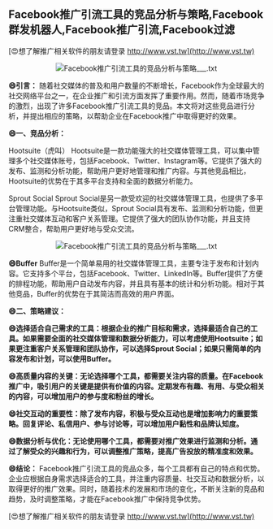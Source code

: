 ## **Facebook推广引流工具的竞品分析与策略,Facebook群发机器人,Facebook推广引流,Facebook过滤**

[😍想了解推广相关软件的朋友请登录 http://www.vst.tw](http://www.vst.tw)

 <center><img src="https://vst.tw/MP4/tuiguang/png/8.png" alt="Facebook推广引流工具的竞品分析与策略___.txt"></center>

**😄引言：**
随着社交媒体的普及和用户数量的不断增长，Facebook作为全球最大的社交网络平台之一，在企业推广和引流方面发挥了重要作用。然而，随着市场竞争的激烈，出现了许多Facebook推广引流工具的竞品。本文将对这些竞品进行分析，并提出相应的策略，以帮助企业在Facebook推广中取得更好的效果。

**😄一、竞品分析：**

Hootsuite（虎叫）
Hootsuite是一款功能强大的社交媒体管理工具，可以集中管理多个社交媒体账号，包括Facebook、Twitter、Instagram等。它提供了强大的发布、监测和分析功能，帮助用户更好地管理和推广内容。与其他竞品相比，Hootsuite的优势在于其多平台支持和全面的数据分析能力。

Sprout Social
Sprout Social是另一款受欢迎的社交媒体管理工具，也提供了多平台管理功能。与Hootsuite类似，Sprout Social具有发布、监测和分析功能，但更注重社交媒体互动和客户关系管理。它提供了强大的团队协作功能，并且支持CRM整合，帮助用户更好地与受众交流。

 <center><img src="https://vst.tw/MP4/tuiguang/png/3.png" alt="Facebook推广引流工具的竞品分析与策略___.txt"></center>

**😄Buffer**
Buffer是一个简单易用的社交媒体管理工具，主要专注于发布和计划内容。它支持多个平台，包括Facebook、Twitter、LinkedIn等。Buffer提供了方便的排程功能，帮助用户自动发布内容，并且具有基本的统计和分析功能。相对于其他竞品，Buffer的优势在于其简洁而高效的用户界面。

**😄二、策略建议：**

**😄选择适合自己需求的工具：根据企业的推广目标和需求，选择最适合自己的工具。如果需要全面的社交媒体管理和数据分析能力，可以考虑使用Hootsuite；如果更注重客户关系管理和团队协作，可以选择Sprout Social；如果只需简单的内容发布和计划，可以使用Buffer。**

**😄高质量内容的关键：无论选择哪个工具，都需要关注内容的质量。在Facebook推广中，吸引用户的关键是提供有价值的内容。定期发布有趣、有用、与受众相关的内容，可以增加用户的参与度和粉丝的增长。**

**😄社交互动的重要性：除了发布内容，积极与受众互动也是增加影响力的重要策略。回复评论、私信用户、参与讨论等，可以增加用户黏性和品牌认知度。**

**😄数据分析与优化：无论使用哪个工具，都需要对推广效果进行监测和分析。通过了解受众的兴趣和行为，可以调整推广策略，提高广告投放的精准度和效果。**

**😄结论：**
Facebook推广引流工具的竞品众多，每个工具都有自己的特点和优势。企业应根据自身需求选择适合的工具，并注重内容质量、社交互动和数据分析，以取得更好的推广效果。同时，随着技术的发展和市场的变化，不断关注新的竞品和趋势，及时调整策略，才能在Facebook推广中保持竞争优势。

[😍想了解推广相关软件的朋友请登录 http://www.vst.tw](http://www.vst.tw)



